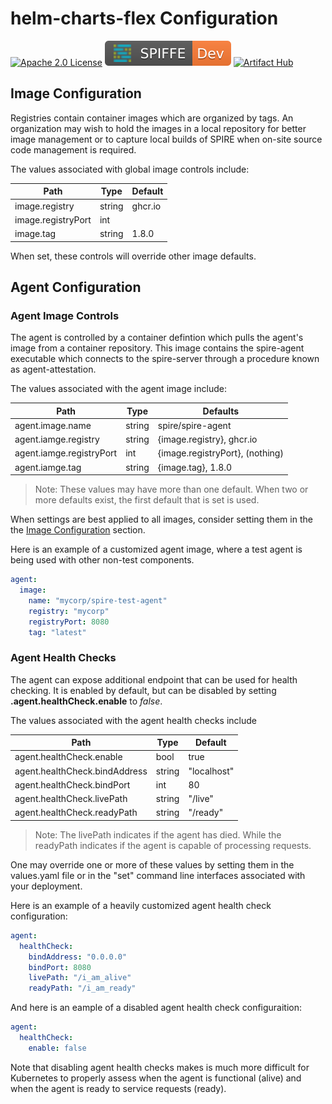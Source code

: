 <!-- vim: filetype=markdown colorcolumn=80
-->
# helm-charts-flex Configuration

[![Apache 2.0 License](https://img.shields.io/github/license/spiffe/helm-charts)](https://opensource.org/licenses/Apache-2.0)
[![Development Phase](https://github.com/spiffe/spiffe/blob/main/.img/maturity/dev.svg)](https://github.com/spiffe/spiffe/blob/main/MATURITY.md#development)
[![Artifact Hub](https://img.shields.io/endpoint?url=https://artifacthub.io/badge/repository/spiffe)](https://artifacthub.io/packages/search?repo=spiffe)

## Image Configuration

Registries contain container images which are organized by tags.  An organization
may wish to hold the images in a local repository for better image management
or to capture local builds of SPIRE when on-site source code management is required.

The values associated with global image controls include:

| Path               | Type   | Default           |
| ------------------ | ------ | ----------------- |
| image.registry     | string | ghcr.io           |
| image.registryPort | int    |                   |
| image.tag          | string | 1.8.0             |

When set, these controls will override other image defaults.

## Agent Configuration

### Agent Image Controls

The agent is controlled by a container defintion which pulls the agent's image
from a container repository. This image contains the spire-agent executable
which connects to the spire-server through a procedure known as agent-attestation.

The values associated with the agent image include:

| Path                     | Type   | Defaults                        |
| ------------------------ | ------ | ------------------------------- |
| agent.image.name         | string | spire/spire-agent               |
| agent.iamge.registry     | string | {image.registry}, ghcr.io       |
| agent.iamge.registryPort | int    | {image.registryPort}, (nothing) |
| agent.iamge.tag          | string | {image.tag}, 1.8.0              |

> Note: These values may have more than one default.  When two or more defaults
> exist, the first default that is set is used.

When settings are best applied to all images, consider setting them in the the
[Image Configuration](image_configuration) section.

Here is an example of a customized agent image, where a test agent is being
used with other non-test components.

```yaml
agent:
  image:
    name: "mycorp/spire-test-agent"
    registry: "mycorp"
    registryPort: 8080
    tag: "latest"
```

### Agent Health Checks

The agent can expose additional endpoint that can be used for health checking.
It is enabled by default, but can be disabled by setting **.agent.healthCheck.enable**
to *false*.

The values associated with the agent health checks include

| Path                          | Type   | Default     | 
| ----------------------------- | ------ | ----------- |
| agent.healthCheck.enable      | bool   | true        |
| agent.healthCheck.bindAddress | string | "localhost" |
| agent.healthCheck.bindPort    | int    | 80          |
| agent.healthCheck.livePath    | string | "/live"     |
| agent.healthCheck.readyPath   | string | "/ready"    |

> Note: The livePath indicates if the agent has died.
> While the readyPath indicates if the agent is capable of processing requests.

One may override one or more of these values by setting them in the values.yaml
file or in the "set" command line interfaces associated with your deployment.

Here is an example of a heavily customized agent health check configuration:

```yaml
agent:
  healthCheck:
    bindAddress: "0.0.0.0"
    bindPort: 8080
    livePath: "/i_am_alive"
    readyPath: "/i_am_ready"
```

And here is an eample of a disabled agent health check configuraition:

```yaml
agent:
  healthCheck:
    enable: false
```

Note that disabling agent health checks makes is much more difficult for
Kubernetes to properly assess when the agent is functional (alive) and when the 
agent is ready to service requests (ready).
